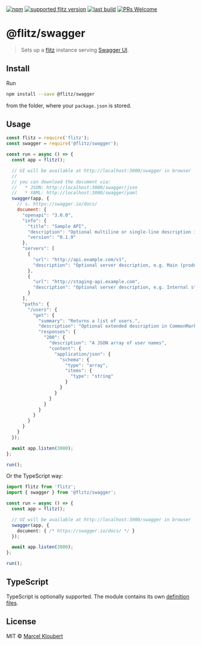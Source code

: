 [![npm](https://img.shields.io/npm/v/@flitz/swagger.svg)](https://www.npmjs.com/package/@flitz/swagger) [![supported flitz version](https://img.shields.io/static/v1?label=flitz&message=0.9.2%2B&color=blue)](https://github.com/flitz-js/flitz) [![last build](https://img.shields.io/github/workflow/status/flitz-js/body/Publish)](https://github.com/flitz-js/swagger/actions?query=workflow%3APublish) [![PRs Welcome](https://img.shields.io/badge/PRs-welcome-brightgreen.svg?style=flat-square)](https://github.com/flitz-js/swagger/pulls)

# @flitz/swagger

> Sets up a [flitz](https://github.com/flitz-js/flitz) instance serving [Swagger UI](https://github.com/swagger-api/swagger-ui).

## Install

Run

```bash
npm install --save @flitz/swagger
```

from the folder, where your `package.json` is stored.

## Usage

```javascript
const flitz = require('flitz');
const swagger = require('@flitz/swagger');

const run = async () => {
  const app = flitz();

  // UI will be available at http://localhost:3000/swagger in browser
  //
  // you can download the document via:
  //   * JSON: http://localhost:3000/swagger/json
  //   * YAML: http://localhost:3000/swagger/yaml
  swagger(app, {
    // s. https://swagger.io/docs/
    document: {
      "openapi": "3.0.0",
      "info": {
        "title": "Sample API",
        "description": "Optional multiline or single-line description in [CommonMark](http://commonmark.org/help/) or HTML.",
        "version": "0.1.9"
      },
      "servers": [
        {
          "url": "http://api.example.com/v1",
          "description": "Optional server description, e.g. Main (production) server"
        },
        {
          "url": "http://staging-api.example.com",
          "description": "Optional server description, e.g. Internal staging server for testing"
        }
      ],
      "paths": {
        "/users": {
          "get": {
            "summary": "Returns a list of users.",
            "description": "Optional extended description in CommonMark or HTML.",
            "responses": {
              "200": {
                "description": "A JSON array of user names",
                "content": {
                  "application/json": {
                    "schema": {
                      "type": "array",
                      "items": {
                        "type": "string"
                      }
                    }
                  }
                }
              }
            }
          }
        }
      }
    }
  });

  await app.listen(3000);
};

run();
```

Or the TypeScript way:

```typescript
import flitz from 'flitz';
import { swagger } from '@flitz/swagger';

const run = async () => {
  const app = flitz();

  // UI will be available at http://localhost:3000/swagger in browser
  swagger(app, {
    document: { /* https://swagger.io/docs/ */ }
  });

  await app.listen(3000);
};

run();
```

## TypeScript

TypeScript is optionally supported. The module contains its own [definition files](https://www.typescriptlang.org/docs/handbook/declaration-files/introduction.html).

## License

MIT © [Marcel Kloubert](https://github.com/mkloubert)
